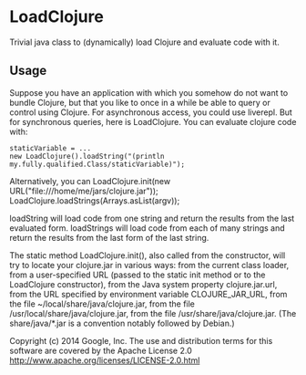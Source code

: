 LoadClojure
===========

Trivial java class to (dynamically) load Clojure and evaluate code with it.


Usage
-----

Suppose you have an application with which you somehow do not want to bundle Clojure,
but that you like to once in a while be able to query or control using Clojure.
For asynchronous access, you could use liverepl. But for synchronous queries,
here is LoadClojure. You can evaluate clojure code with:

	staticVariable = ...
	new LoadClojure().loadString("(println my.fully.qualified.Class/staticVariable)");

Alternatively, you can
        LoadClojure.init(new URL("file:///home/me/jars/clojure.jar"));
        LoadClojure.loadStrings(Arrays.asList(argv));

loadString will load code from one string and return the results from the last evaluated form.
loadStrings will load code from each of many strings and return the results from the last form
of the last string.

The static method LoadClojure.init(), also called from the constructor,
will try to locate your clojure.jar in various ways:
from the current class loader,
from a user-specified URL (passed to the static init method or
to the LoadClojure constructor),
from the Java system property clojure.jar.url,
from the URL specified by environment variable CLOJURE_JAR_URL,
from the file ~/local/share/java/clojure.jar,
from the file /usr/local/share/java/clojure.jar,
from the file /usr/share/java/clojure.jar.
(The share/java/*.jar is a convention notably followed by Debian.)



Copyright (c) 2014 Google, Inc.
The use and distribution terms for this software are covered by the
Apache License 2.0 http://www.apache.org/licenses/LICENSE-2.0.html
